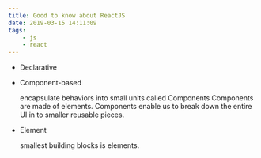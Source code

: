 ```yaml
---
title: Good to know about ReactJS
date: 2019-03-15 14:11:09
tags:
    - js
    - react
---
```

- Declarative

- Component-based

    encapsulate behaviors into small units called Components
    Components are made of elements.
    Components enable us to break down the entire UI in to smaller reusable pieces.

- Element

    smallest building blocks is elements.
